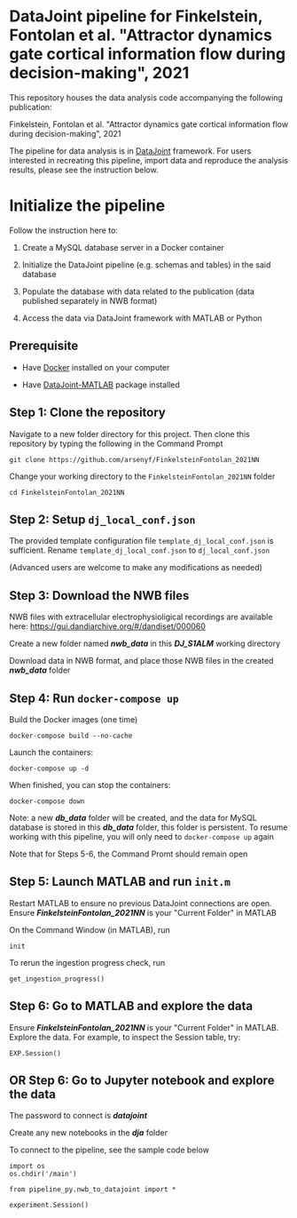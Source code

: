 # DataJoint pipeline for Finkelstein, Fontolan et al. "Attractor dynamics gate cortical information flow during decision-making", 2021

This repository houses the data analysis code accompanying the following publication: 

Finkelstein, Fontolan et al. "Attractor dynamics gate cortical information flow during decision-making", 2021

The pipeline for data analysis is in [DataJoint](https://datajoint.io/) framework. For users interested in recreating this pipeline, import data and reproduce the analysis results, 
please see the instruction below.

# Initialize the pipeline

Follow the instruction here to:

1. Create a MySQL database server in a Docker container

2. Initialize the DataJoint pipeline (e.g. schemas and tables) in the said database

3. Populate the database with data related to the publication (data published separately in NWB format)

5. Access the data via DataJoint framework with MATLAB or Python


## Prerequisite

+ Have [Docker](https://www.docker.com/products/docker-desktop) installed on your computer

+ Have [DataJoint-MATLAB](https://docs.datajoint.io/matlab/setup/01-Install-and-Connect.html) package installed


## Step 1: Clone the repository
Navigate to a new folder directory for this project. Then clone this repository by typing the following in the Command Prompt
    
    
    git clone https://github.com/arsenyf/FinkelsteinFontolan_2021NN
    

Change your working directory to the `FinkelsteinFontolan_2021NN` folder


    cd FinkelsteinFontolan_2021NN


## Step 2: Setup `dj_local_conf.json`
The provided template configuration file `template_dj_local_conf.json` is sufficient. 
Rename `template_dj_local_conf.json` to `dj_local_conf.json`

(Advanced users are welcome to make any modifications as needed)

## Step 3: Download the NWB files

NWB files with extracellular electrophysioligical recordings are available here:
https://gui.dandiarchive.org/#/dandiset/000060


Create a new folder named ***nwb_data*** in this ***DJ_S1ALM*** working directory 

Download data in NWB format, and place those NWB files in the created ***nwb_data*** folder


## Step 4: Run `docker-compose up`
Build the Docker images (one time)

    docker-compose build --no-cache

Launch the containers:
    
    docker-compose up -d
    
When finished, you can stop the containers:

    docker-compose down
    
Note: a new ***db_data*** folder will be created, and the data for MySQL database is stored in this ***db_data*** folder, this folder is persistent.
To resume working with this pipeline, you will only need to `docker-compose up` again


Note that for Steps 5-6, the Command Promt should remain open

## Step 5: Launch MATLAB and run `init.m`

Restart MATLAB to ensure no previous DataJoint connections are open. Ensure ***FinkelsteinFontolan_2021NN*** is your "Current Folder" in MATLAB

On the Command Window (in MATLAB), run


    init
    
    
To rerun the ingestion progress check, run


    get_ingestion_progress()
    
    
## Step 6: Go to MATLAB and explore the data

Ensure ***FinkelsteinFontolan_2021NN*** is your "Current Folder" in MATLAB.
Explore the data. For example, to inspect the Session table, try:

    
    EXP.Session()

    
## OR Step 6: Go to Jupyter notebook and explore the data
The password to connect is ***datajoint***

Create any new notebooks in the ***dja*** folder

To connect to the pipeline, see the sample code below
    
    
    import os
    os.chdir('/main')
    
    from pipeline_py.nwb_to_datajoint import *
    
    experiment.Session()
    
